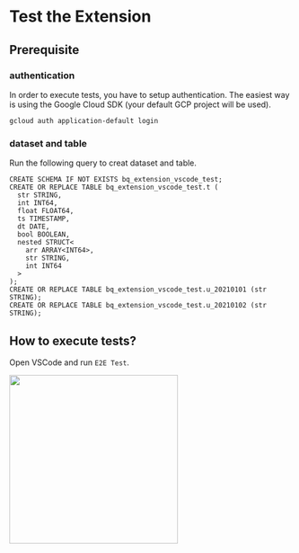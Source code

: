 # Test the Extension
## Prerequisite
### authentication
In order to execute tests, you have to setup authentication.
The easiest way is using the Google Cloud SDK (your default GCP project will be used).

```
gcloud auth application-default login
```

### dataset and table
Run the following query to creat dataset and table.

```
CREATE SCHEMA IF NOT EXISTS bq_extension_vscode_test;
CREATE OR REPLACE TABLE bq_extension_vscode_test.t (
  str STRING,
  int INT64,
  float FLOAT64,
  ts TIMESTAMP,
  dt DATE,
  bool BOOLEAN,
  nested STRUCT<
    arr ARRAY<INT64>,
    str STRING,
    int INT64
  >
);
CREATE OR REPLACE TABLE bq_extension_vscode_test.u_20210101 (str STRING);
CREATE OR REPLACE TABLE bq_extension_vscode_test.u_20210102 (str STRING);
```

## How to execute tests?
Open VSCode and run `E2E Test`.

<img src="https://user-images.githubusercontent.com/26474260/134948218-8bbe1a88-5adb-4d72-b1bc-560db3fe7af3.png" width=300px>
